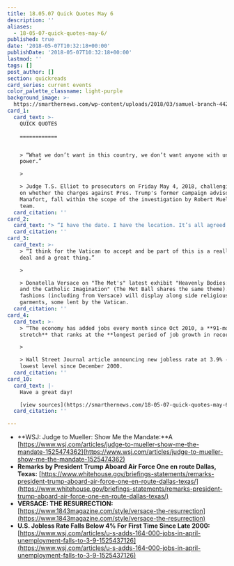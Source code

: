 ```yaml
---
title: 18.05.07 Quick Quotes May 6
description: ''
aliases:
  - 18-05-07-quick-quotes-may-6/
published: true
date: '2018-05-07T10:32:18+00:00'
publishDate: '2018-05-07T10:32:18+00:00'
lastmod: ''
tags: []
post_author: []
section: quickreads
card_series: current events
color_palette_classname: light-purple
background_image: >-
  https://smarthernews.com/wp-content/uploads/2018/03/samuel-branch-442129-unsplash-scaled.jpg
card_1:
  card_text: >-
    QUICK QUOTES

    ============


    > “What we don’t want in this country, we don’t want anyone with unfettered
    power.”

    > 

    > Judge T.S. Elliot to prosecutors on Friday May 4, 2018, challenging them
    on whether the charges against Pres. Trump's former campaign advisor, Paul
    Manafort, fall within the scope of the investigation by Robert Mueller's
    team.
  card_citation: ''
card_2:
  card_text: "> “I have the date. I have the location. It’s all agreed to.\n> \n> Pres. Trump Friday, May 4th, 2018 aboard Air Force One re: the potential history-making meeting with North Korean Dictator, Kim Jong Un - the first meeting ever between a sitting President and a North Korean leader."
  card_citation: ''
card_3:
  card_text: >-
    > “I think for the Vatican to accept and be part of this is a really big
    deal and a great thing.”

    > 

    > Donatella Versace on "The Met's" latest exhibit "Heavenly Bodies: Fashion
    and the Catholic Imagination" (The Met Ball shares the same theme). 150
    fashions (including from Versace) will display along side religious
    garments, some lent by the Vatican.
  card_citation: ''
card_4:
  card_text: >-
    > “The economy has added jobs every month since Oct 2010, a **91-month
    stretch** that ranks at the **longest period of job growth in record**.”

    > 

    > Wall Street Journal article announcing new jobless rate at 3.9% - the
    lowest level since December 2000.
  card_citation: ''
card_10:
  card_text: |-
    Have a great day!

    [view sources](https://smarthernews.com/18-05-07-quick-quotes-may-6/)
  card_citation: ''

---
```

*   **WSJ: Judge to Mueller: Show Me the Mandate:**A [https://www.wsj.com/articles/judge-to-mueller-show-me-the-mandate-1525474362](https://www.wsj.com/articles/judge-to-mueller-show-me-the-mandate-1525474362)
*   **Remarks by President Trump Aboard Air Force One en route Dallas, Texas:** [https://www.whitehouse.gov/briefings-statements/remarks-president-trump-aboard-air-force-one-en-route-dallas-texas/](https://www.whitehouse.gov/briefings-statements/remarks-president-trump-aboard-air-force-one-en-route-dallas-texas/)
*   **VERSACE: THE RESURRECTION:** [https://www.1843magazine.com/style/versace-the-resurrection](https://www.1843magazine.com/style/versace-the-resurrection)
*   **U.S. Jobless Rate Falls Below 4% For First Time Since Late 2000:** [https://www.wsj.com/articles/u-s-adds-164-000-jobs-in-april-unemployment-falls-to-3-9-1525437126](https://www.wsj.com/articles/u-s-adds-164-000-jobs-in-april-unemployment-falls-to-3-9-1525437126)